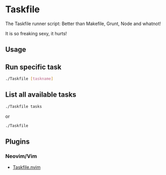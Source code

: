Taskfile
========

The Taskfile runner script: Better than Makefile, Grunt, Node and whatnot!

It is so freaking sexy, it hurts!

## Usage

## Run specific task

```bash
./Taskfile [taskname]
```

## List all available tasks

```bash
./Taskfile tasks
```

or

```bash
./Taskfile
```

## Plugins

### Neovim/Vim

- [Taskfile.nvim](https://git.superevilmegaco.com/Neovim/Taskfile.nvim)

